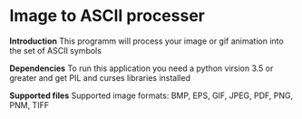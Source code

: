 # Image to ASCII processer

**Introduction**
This programm will process your image or gif animation into the set of ASCII symbols

**Dependencies**
To run this application you need a python virsion 3.5 or greater and get PIL and curses libraries installed

**Supported files**
Supported image formats: BMP, EPS, GIF, JPEG, PDF, PNG, PNM, TIFF